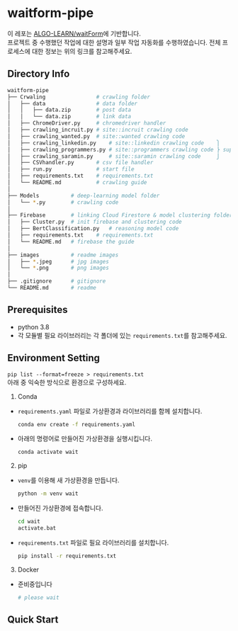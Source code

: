 # waitform-pipe
이 레포는 [ALGO-LEARN/waitForm](https://github.com/ALGO-LEARN/waitForm)에 기반합니다.  
프로젝트 중 수행했던 작업에 대한 설명과 일부 작업 자동화를 수행하였습니다. 전체 프로세스에 대한 정보는 위의 링크를 참고해주세요.

## Directory Info
```bash
waitform-pipe
├── Crwaling                # crawling folder
│   ├── data                # data folder
│   │   ├── data.zip        # post data
│   │   └── data.zip        # link data
│   ├── ChromeDriver.py     # chromedriver handler
│   ├── crawling_incruit.py # site::incruit crawling code
│   ├── crawling_wanted.py  # site::wanted crawling code
│   ├── crawling_linkedin.py    # site::linkedin crawling code    ⎫
│   ├── crawling_programmers.py # site::programmers crawling code ⎬ support by @tpqls0327
│   ├── crawling_saramin.py     # site::saramin crawling code     ⎭
│   ├── CSVhandler.py       # csv file handler
│   ├── run.py              # start file
│   ├── requirements.txt    # requirements.txt
│   └── README.md           # crawling guide
│
├── Models          # deep-learning model folder
│   └── *.py        # crawling code
│
├── Firebase        # linking Cloud Firestore & model clustering folder
│   ├── Cluster.py  # init firebase and clustering code
│   ├── BertClassification.py   # reasoning model code
│   ├── requirements.txt    # requirements.txt
│   └── README.md   # firebase the guide
│
├── images          # readme images
│   ├── *.jpeg      # jpg images
│   └── *.png       # png images
│
├── .gitignore      # gitignore
└── README.md       # readme
```

## Prerequisites
- python 3.8
- 각 모듈별 필요 라이브러리는 각 폴더에 있는 `requirements.txt`를 참고해주세요.

## Environment Setting
`pip list --format=freeze > requirements.txt`  
아래 중 익숙한 방식으로 환경으로 구성하세요.  
1. Conda
- `requirements.yaml` 파일로 가상환경과 라이브러리를 함께 설치합니다.
  ```bash
  conda env create -f requirements.yaml
  ```
- 아래의 명령어로 만들어진 가상환경을 실행시킵니다.
  ```bash
  conda activate wait
  ```

2. pip
- `venv`를 이용해 새 가상환경을 만듭니다.
  ```bash
  python -m venv wait
  ```
- 만들어진 가상환경에 접속합니다.
  ```bash
  cd wait
  activate.bat
  ```
- `requirements.txt` 파일로 필요 라이브러리를 설치합니다.
  ```bash
  pip install -r requirements.txt
  ```

3. Docker
- 준비중입니다
  ```bash
  # please wait
  ```

## Quick Start
